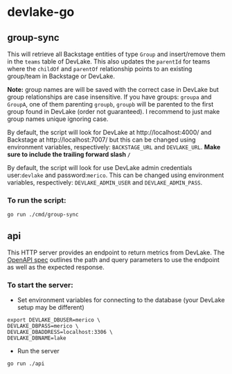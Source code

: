 # devlake-go

## group-sync

This will retrieve all Backstage entities of type `Group` and insert/remove them in the `teams` table of DevLake. This also updates the `parentId` for teams where the `childOf` and `parentOf` relationship points to an existing group/team in Backstage or DevLake.

**Note:** group names are will be saved with the correct case in DevLake but group relationships are case insensitive. If you have groups: `groupa` and `GroupA`, one of them parenting `groupb`, `groupb` will be parented to the first group found in DevLake (order not guaranteed). I recommend to just make group names unique ignoring case.

By default, the script will look for DevLake at http://localhost:4000/ and Backstage at http://localhost:7007/ but this can be changed using environment variables, respectively: `BACKSTAGE_URL` and `DEVLAKE_URL`. **Make sure to include the trailing forward slash `/`**

By default, the script will look for use DevLake admin credentials user:`devlake` and password:`merico`. This can be changed using environment variables, respectively: `DEVLAKE_ADMIN_USER` and `DEVLAKE_ADMIN_PASS`.

### To run the script:

```
go run ./cmd/group-sync
```

## api

This HTTP server provides an endpoint to return metrics from DevLake. The [OpenAPI spec](api/openapi.yaml) outlines the path and query parameters to use the endpoint as well as the expected response.

### To start the server:

- Set environment variables for connecting to the database (your DevLake setup may be different)

```
export DEVLAKE_DBUSER=merico \
DEVLAKE_DBPASS=merico \
DEVLAKE_DBADDRESS=localhost:3306 \
DEVLAKE_DBNAME=lake
```

- Run the server

```
go run ./api
```
